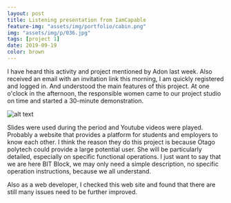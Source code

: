 ```yaml
---
layout: post
title: Listening presentation from IamCapable
feature-img: "assets/img/portfolio/cabin.png"
img: "assets/img/p/036.jpg"
tags: [project 1]
date: 2019-09-19
color: brown
---
```


I have heard this activity and project mentioned by Adon last week. Also received an email with an invitation link this morning, I am quickly registered and logged in. 
And understood the main features of this project. At one o'clock in the afternoon, the responsible women came to our project studio on time and started a 30-minute demonstration.

![alt text](https://github.com/aemooooon/app/blob/master/assets/img/p/045.png?raw=true "participate I am capable project")

Slides were used during the period and Youtube videos were played. Probably a website that provides a platform for students and employers to know each other. I think the reason they do this project is because Otago polytech could provide a large potential user. She will be particularly detailed, especially on specific functional operations. I just want to say that we are here BIT Block, we may only need a simple description, no specific operation instructions, because we all understand.

Also as a web developer, I checked this web site and found that there are still many issues need to be further improved.




